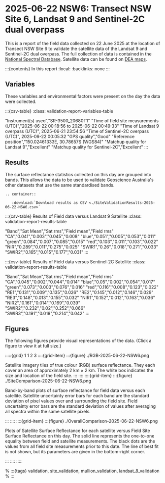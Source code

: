 # 2025-06-22 NSW6: Transect NSW Site 6, Landsat 9 and Sentinel-2C dual overpass

This is a report of the field data collected on 22 June 2025 at the location of Transect NSW Site 6
to validate the satellite data of the Landsat 9 and Sentinel-2C dual overpass.
The full collection of data is contained in the [National Spectral Database](https://www.ga.gov.au/scientific-topics/dea/dea-data-and-products/national-spectral-database).
Satellite data can be found on [DEA maps](https://maps.dea.ga.gov.au/#share=s-i2o7JwB5gvXOQefhMmTLJaA14b0).

:::{contents} In this report
:local:
:backlinks: none
:::

## Variables

These variables and environmental factors were present on the day the data were collected.

:::{csv-table}
:class: validation-report-variables-table

"Instrument(s) used","SR-3500_20680T1"
"Time of field site measurements (UTC)","2025-06-22 00:18:56 to 2025-06-22 00:49:33"
"Time of Landsat 9 overpass (UTC)", 2025-06-21 23:54:56
"Time of Sentinel-2C overpass (UTC)", 2025-06-22 00:05:32
"GPS quality","Good"
"Reference position","150.02461333E, 30.78657S (WGS84)"
"Matchup quality for Landsat 9","Excellent"
"Matchup quality for Sentinel-2C","Excellent"
:::

## Results

The surface reflectance statistics collected on this day are grouped into bands.
This allows the data to be used to validate Geoscience Australia's other datasets that use the same standardised bands.

```{eval-rst}
.. container:: 

   :download:`Download results as CSV <./SiteValidationResults-2025-06-22-NSW6.csv>`
```

:::{csv-table} Results of Field data versus Landsat 9 Satellite
:class: validation-report-results-table

"Band","Sat Mean","Sat rms","Field mean","Field rms"
"CA","0.041","0.003","0.045","0.008"
"blue","0.051","0.005","0.053","0.011"
"green","0.084","0.007","0.085","0.015"
"red","0.103","0.011","0.103","0.022"
"NIR","0.289","0.011","0.275","0.025"
"SWIR1","0.26","0.018","0.271","0.033"
"SWIR2","0.165","0.015","0.177","0.031"
:::

:::{csv-table} Results of Field data versus Sentinel-2C Satellite
:class: validation-report-results-table

"Band","Sat Mean","Sat rms","Field mean","Field rms"
"CA","0.045","0.002","0.044","0.014"
"blue","0.05","0.002","0.054","0.017"
"green","0.073","0.003","0.076","0.016"
"red","0.116","0.008","0.123","0.022"
"RE1","0.131","0.009","0.135","0.026"
"RE2","0.145","0.012","0.146","0.029"
"RE3","0.148","0.013","0.155","0.032"
"NIR1","0.152","0.012","0.163","0.036"
"NIR2","0.161","0.014","0.169","0.039"
"SWIR2","0.232","0.02","0.252","0.066"
"SWIR3","0.191","0.018","0.214","0.042"
:::

## Figures

The following figures provide visual representations of the data. (Click a figure to view it at full size.)

:::::{grid} 1 1 2 3
::::{grid-item}
:::{figure} ./RGB-2025-06-22-NSW6.png

Satellite imagery tiles of true colour (RGB) surface reflectance.
They each cover an area of approximately 2&nbsp;km &times; 2&nbsp;km.
The white box indicates the size and location
of the field site.
:::
::::
::::{grid-item}
:::{figure} ./SiteComparison-2025-06-22-NSW6.png

Band-by-band plots of surface reflectance for field data versus each satellite.
Satellite uncertainty error bars for each band are the standard deviation
of pixel values over and surrounding the field site.
Field uncertainty error bars are the standard deviation of values after
averaging all spectra within the same satellite pixels.

:::
::::
::::{grid-item}
:::{figure} ./OverallComparison-2025-06-22-NSW6.png

Plots of Satellite Surface Reflectance for each satellite versus Field Site Surface Reflectance on this day.
The solid line represents the one-to-one equality between field and satellite measurements.
The black dots are the values from all field site measurements prior to this date.
The line of best fit is not shown, but its parameters are given in the bottom-right corner.

:::
::::
:::::

% :::{tags} validation, site_validation, mullion_validation, landsat_8_validation
% :::
    
